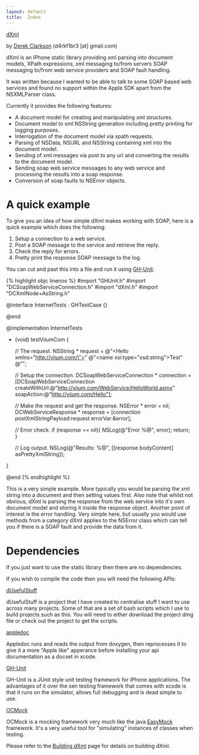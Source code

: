 ```yaml
---
layout: default
title:  Index
---
```


<div class="title">
	<a href="http://github.com/drekka/dXml">dXml</a>
</div> 

by [Derek Clarkson](http://github.com/drekka) (d4rkf1br3 \[at\] gmail.com)

dXml is an iPhone static library providing xml parsing into document models, XPath expressions, xml messaging to/from servers SOAP messaging to/from web service providers and SOAP fault handling.

It was written because I wanted to be able to talk to some SOAP based web services and found no support within the Apple SDK apart from the NSXMLParser class. 

Currently it provides the following features:

* A document model for creating and manipulating xml structures.
* Document model to xml NSString generation including pretty printing for logging purposes.
* Interrogation of the document model via xpath requests.
* Parsing of NSData, NSURL and NSString containing xml into the document model.
* Sending of xml messages via post to any url and converting the results to the document model.
* Sending soap web service messages to any web service and processing the results into a soap response.
* Conversion of soap faults to NSError objects.

# A quick example

To give you an idea of how simple dXml makes working with SOAP, here is a quick example which does the following:

1. Setup a connection to a web service.
1. Post a SOAP message to the service and retrieve the reply.
1. Check the reply for errors.
1. Pretty print the response SOAP message to the log.

You can cut and past this into a file and run it using [GH-Unit](http://github.com/gabriel/gh-unit).

{% highlight objc linenos %}
#import "GHUnit.h"
#import "DCSoapWebServiceConnection.h"
#import "dXml.h"
#import "DCXmlNode+AsString.h"

@interface InternetTests : GHTestCase
{}

@end

@implementation InternetTests

- (void) testViiumCom {

   // The request.
   NSString * request = 
      @"<Hello xmlns=\"http://viium.com/\">"
      @"<name xsi:type=\"xsd:string\">Test</name>"
      @"</Hello>";

   // Setup the connection.
   DCSoapWebServiceConnection * connection = [DCSoapWebServiceConnection 
      createWithUrl:@"http://viium.com/WebService/HelloWorld.asmx" 
      soapAction:@"http://viium.com/Hello"];

   // Make the request and get the response.
   NSError * error = nil;
   DCWebServiceResponse * response = [connection postXmlStringPayload:request errorVar:&error];

   // Error check.
   if (response == nil){
      NSLog(@"Error %@", error);
      return;
   }

   // Log output.
   NSLog(@"Results: %@", [[response bodyContent] asPrettyXmlString]);

}

@end
{% endhighlight %}

This is a very simple example. More typically you would be parsing the xml string into a document and then setting values first. Also note that whilst not obvious, dXml is parsing the response from the web service into it's own document model and storing it inside the response object. Another point of interest is the error handling. Very simple here, but usually you would use methods from a category dXml applies to the NSError class which can tell you if there is a SOAP fault and provide the data from it.

# Dependencies

If you just want to use the static library then there are no dependencies.

If you wish to compile the code then you will need the following APIs:

[dUsefulStuff](http://github.com/drekka/dUsefulStuff)

dUsefulStuff is a project that I have created to centralise stuff I want to use across many projects. Some of that are a set of bash scripts which I use to build projects such as this. You will need to either download the project dmg file or check out the project to get the scripts.

[appledoc](http://github.com/tomaz/appledoc)

Appledoc runs and reads the output from doxygen, then reprocesses it to give it a more "Apple like" apperance before installing your api documentation as a docset in xcode.

[GH-Unit](http://github.com/gabriel/gh-unit)

GH-Unit is a JUnit style unit testing framework for iPhone applications. The advantages of it over the sen testing framework that comes with xcode is that it runs on the simulator, allows full debugging and is dead simple to use.

[OCMock](http://www.mulle-kybernetik.com/software/OCMock)

OCMock is a mocking framework very much like the java [EasyMock](http://easymock.org/) framework. It's a very useful tool for "simulating" instances of classes when testing.

Please refer to the [Building dXml](building.html) page for details on building dXml.
    
 

